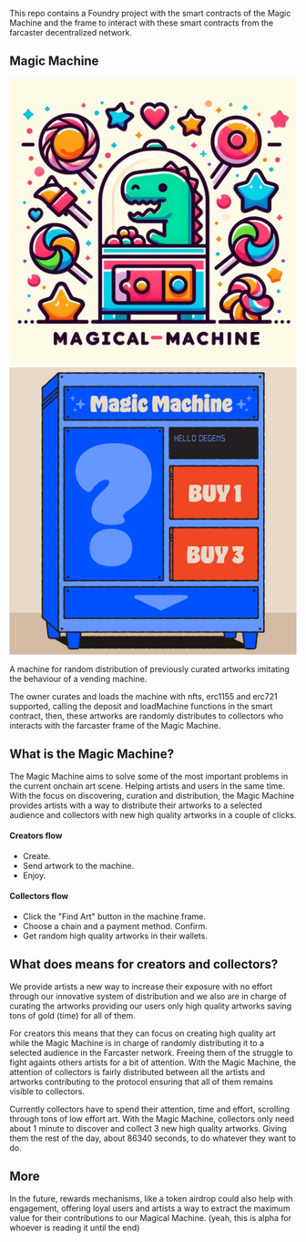 This repo contains a Foundry project with the smart contracts of the Magic Machine and the frame to interact with these smart contracts from the farcaster decentralized network.

## Magic Machine

![alt text](https://github.com/jvaleskadevs/magic-machine/blob/main/frame/magic-machine-frame/public/intro.jpeg?raw=true)
![alt text](https://github.com/jvaleskadevs/magic-machine/blob/main/frame/magic-machine-frame/public/intro.png?raw=true)


A machine for random distribution of previously curated artworks imitating the behaviour of a vending machine.

The owner curates and loads the machine with nfts, erc1155 and erc721 supported, calling the deposit and loadMachine functions in the smart contract,
then, these artworks are randomly distributes to collectors who interacts with the farcaster frame of the Magic Machine.


## What is the Magic Machine?

The Magic Machine aims to solve some of the most important problems in the current onchain art scene. Helping artists and users in the same time. With the focus on discovering, curation and distribution, the Magic Machine provides artists with a way to distribute their artworks to a selected audience and collectors with new high quality artworks in a couple of clicks.


#### Creators flow 
- Create.
- Send artwork to the machine.
- Enjoy.

#### Collectors flow 
- Click the "Find Art" button in the machine frame.
- Choose a chain and a payment method. Confirm.
- Get random high quality artworks in their wallets.

## What does means for creators and collectors?

We provide artists a new way to increase their exposure with no effort through our innovative system of distribution and we also are in charge of curating the artworks providing our users only high quality artworks saving tons of gold (time) for all of them. 

For creators this means that they can focus on creating high quality art while the Magic Machine is in charge of randomly distributing it to a selected audience in the Farcaster network. Freeing them of the struggle to fight againts others artists for a bit of attention. With the Magic Machine, the attention of collectors is fairly distributed between all the artists and artworks contributing to the protocol ensuring that all of them remains visible to collectors.

Currently collectors have to spend their attention, time and effort, scrolling through tons of low effort art. With the Magic Machine, collectors only need about 1 minute to discover and collect 3 new high quality artworks. Giving them the rest of the day, about 86340 seconds, to do whatever they want to do.

## More

In the future, rewards mechanisms, like a token airdrop could also help with engagement, offering loyal users and artists a way to extract the maximum value for their contributions to our Magical Machine. (yeah, this is alpha for whoever is reading it until the end)
